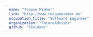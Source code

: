 ```yaml
---
  name: "Teagan Widmer"
  link: "http://www.teaganwidmer.me"
  occupation_title: "Software Engineer"
  organization: "FutureAdvisor"
  github: "tkwidmer"
---
```

